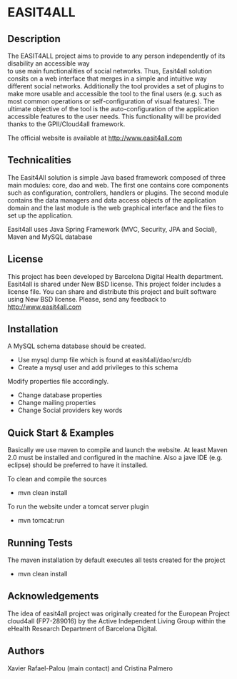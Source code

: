 EASIT4ALL
=========

Description
-----------

The EASIT4ALL project aims to provide to any person independently of its disability an accessible way  
to use main functionalities of social networks. Thus, Easit4all solution consits on a web interface that merges in a
simple and intuitive way different social networks. Additionally the tool provides a set of plugins 
to make more usable and accessible the tool to the final users (e.g. such as most common operations or self-configuration of visual features).
The ultimate objective of the tool is the auto-configuration of the application accessible features to the user needs. 
This functionality will be provided thanks to the GPII/Cloud4all framework.

The official website is available at http://www.easit4all.com 

Technicalities
--------------
The Easit4All solution is simple Java based framework composed of 
three main modules: core, dao and web. The first one contains core components such as configuration, 
controllers, handlers or plugins. The second module contains the data managers and data access objects of the application domain 
and the last module is the web graphical interface and the files to set up the application.

Easit4all uses Java Spring Framework (MVC, Security, JPA and Social), Maven and MySQL database

License
-------

This project has been developed by Barcelona Digital Health department. Easit4all is shared under New BSD license. 
This project folder includes a license file. You can share and distribute this project and built software using New 
BSD license. Please, send any feedback to http://www.easit4all.com

Installation
------------

A MySQL schema database should be created.
- Use mysql dump file which is found at easit4all/dao/src/db
- Create a mysql user and add privileges to this schema

Modify properties file accordingly.
- Change database properties
- Change mailing properties
- Change Social providers key words


Quick Start & Examples
----------------------

Basically we use maven to compile and launch the website. 
At least Maven 2.0 must be installed and configured in the machine. 
Also a jave IDE (e.g. eclipse) should be preferred to have it installed.

To clean and compile the sources
- mvn clean install

To run the website under a tomcat server plugin
- mvn tomcat:run


Running Tests
-------------

The maven installation by default executes all tests created for the project
- mvn clean install


Acknowledgements
----------------

The idea of easit4all project was originally created for the European Project cloud4all (FP7-289016) by the Active Independent Living Group 
within the eHealth Research Department of Barcelona Digital.

Authors
-------

Xavier Rafael-Palou (main contact) and Cristina Palmero
